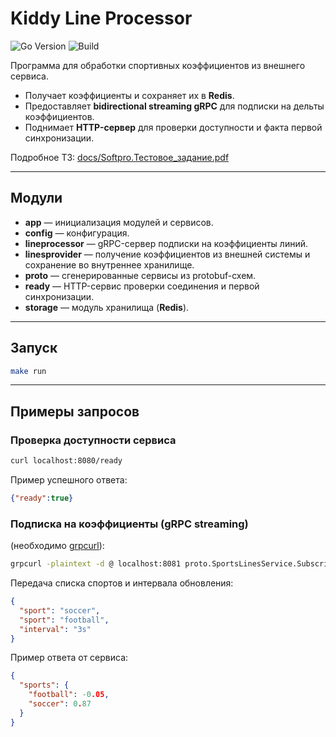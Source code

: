 # Kiddy Line Processor

![Go Version](https://img.shields.io/badge/Go-1.23.1-blue)
![Build](https://img.shields.io/badge/build-passing-brightgreen)

Программа для обработки спортивных коэффициентов из внешнего сервиса.

- Получает коэффициенты и сохраняет их в **Redis**.
- Предоставляет **bidirectional streaming gRPC** для подписки на дельты коэффициентов.
- Поднимает **HTTP-сервер** для проверки доступности и факта первой синхронизации.

Подробное ТЗ: [docs/Softpro.Тестовое_задание.pdf](https://github.com/borissimkin/kiddy-line-processor/blob/refactor/docs/Softpro.%D0%A2%D0%B5%D1%81%D1%82%D0%BE%D0%B2%D0%BE%D0%B5_%D0%B7%D0%B0%D0%B4%D0%B0%D0%BD%D0%B8%D0%B5.pdf)

---

## Модули

- **app** — инициализация модулей и сервисов.
- **config** — конфигурация.
- **lineprocessor** — gRPC-сервер подписки на коэффициенты линий.
- **linesprovider** — получение коэффициентов из внешней системы и сохранение во внутреннее хранилище.
- **proto** — сгенерированные сервисы из protobuf-схем.
- **ready** — HTTP-сервис проверки соединения и первой синхронизации.
- **storage** — модуль хранилища (**Redis**).

---

## Запуск

```bash
make run
```

---

## Примеры запросов

### Проверка доступности сервиса
```bash
curl localhost:8080/ready
```
Пример успешного ответа:
```json
{"ready":true}
```

### Подписка на коэффициенты (gRPC streaming)
(необходимо [grpcurl](https://github.com/fullstorydev/grpcurl)):

```bash
grpcurl -plaintext -d @ localhost:8081 proto.SportsLinesService.SubscribeOnSportsLines
```

Передача списка спортов и интервала обновления:
```json
{
  "sport": "soccer",
  "sport": "football",
  "interval": "3s"
}
```

Пример ответа от сервиса:
```json
{
  "sports": {
    "football": -0.05,
    "soccer": 0.87
  }
}
```
